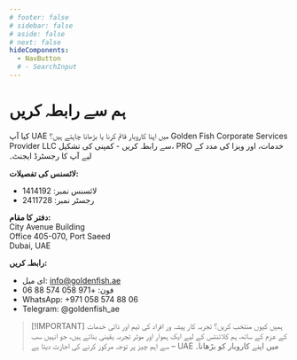 ```yaml
---
# footer: false
# sidebar: false
# aside: false
# next: false
hideComponents:
  - NavButton
  # - SearchInput
---
```


<!-- <p>
  <img src="/img/Logo.avif" alt="لوگو" width="100" height="100" style="margin-left: 50%;">
</p> -->

# ہم سے رابطہ کریں

کیا آپ UAE میں اپنا کاروبار قائم کرنا یا بڑھانا چاہتے ہیں؟ Golden Fish Corporate Services Provider LLC سے رابطہ کریں - کمپنی کی تشکیل، PRO خدمات، اور ویزا کی مدد کے لیے آپ کا رجسٹرڈ ایجنٹ۔

**لائسنس کی تفصیلات:**

- لائسنس نمبر: 1414192
- رجسٹر نمبر: 2411728

**دفتر کا مقام:**  
City Avenue Building  
Office 405-070, Port Saeed  
Dubai, UAE

**رابطہ کریں:**

- ای میل: info@goldenfish.ae
- فون: +971 058 574 88 06
- WhatsApp: +971 058 574 88 06
- Telegram: @goldenfish_ae

<!-- WhatsApp us at [+971 058 574 88 06](https://wa.me/message/KDLD4FZVW7EUC1)
Telegram us at [@goldenfish_ae](https://t.me/goldenfish_ae) -->

> [!IMPORTANT] ہمیں کیوں منتخب کریں؟
> تجربہ کار پیشہ ور افراد کی ٹیم اور ذاتی خدمات کے عزم کے ساتھ، ہم کلائنٹس کے لیے ایک ہموار اور موثر تجربہ یقینی بناتے ہیں، جو انہیں سب سے اہم چیز پر توجہ مرکوز کرنے کی اجازت دیتا ہے – UAE میں اپنے کاروبار کو بڑھانا۔

<ContactForm buttonText="ماہر سے بات کریں" />